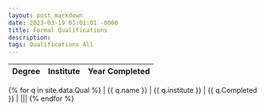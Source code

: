 ```yaml
---
layout: post_markdown
date: 2023-03-19 01:01:01 -0000
title: Formal Qualifications
description: 
tags: Qualifications All
---
```

| Degree  | Institute | Year Completed |
|--------------------|--------|---------|
{% for q in site.data.Qual %}
| {{ q.name }} | {{ q.institute }} | {{ q.Completed }} |
|||
{% endfor %}

